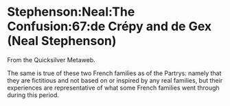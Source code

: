 
# Stephenson:Neal:The Confusion:67:de Crépy and de Gex (Neal Stephenson)

From the Quicksilver Metaweb.

The same is true of these two French families as of the Partrys: namely that they are fictitious and not based on or inspired by any real families, but their experiences are representative of what some French families went through during this period.
